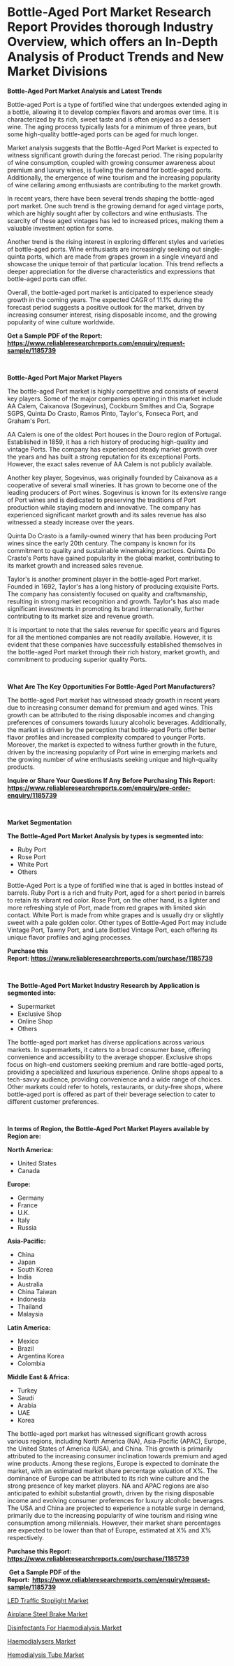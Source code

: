 <p><h1>Bottle-Aged Port Market Research Report Provides thorough Industry Overview, which offers an In-Depth Analysis of Product Trends and New Market Divisions</h1></p><p><strong>Bottle-Aged Port Market Analysis and Latest Trends</strong></p>
<p><p>Bottle-aged Port is a type of fortified wine that undergoes extended aging in a bottle, allowing it to develop complex flavors and aromas over time. It is characterized by its rich, sweet taste and is often enjoyed as a dessert wine. The aging process typically lasts for a minimum of three years, but some high-quality bottle-aged ports can be aged for much longer.</p><p>Market analysis suggests that the Bottle-Aged Port Market is expected to witness significant growth during the forecast period. The rising popularity of wine consumption, coupled with growing consumer awareness about premium and luxury wines, is fueling the demand for bottle-aged ports. Additionally, the emergence of wine tourism and the increasing popularity of wine cellaring among enthusiasts are contributing to the market growth.</p><p>In recent years, there have been several trends shaping the bottle-aged port market. One such trend is the growing demand for aged vintage ports, which are highly sought after by collectors and wine enthusiasts. The scarcity of these aged vintages has led to increased prices, making them a valuable investment option for some.</p><p>Another trend is the rising interest in exploring different styles and varieties of bottle-aged ports. Wine enthusiasts are increasingly seeking out single-quinta ports, which are made from grapes grown in a single vineyard and showcase the unique terroir of that particular location. This trend reflects a deeper appreciation for the diverse characteristics and expressions that bottle-aged ports can offer.</p><p>Overall, the bottle-aged port market is anticipated to experience steady growth in the coming years. The expected CAGR of 11.1% during the forecast period suggests a positive outlook for the market, driven by increasing consumer interest, rising disposable income, and the growing popularity of wine culture worldwide.</p></p>
<p><strong>Get a Sample PDF of the Report:&nbsp; <a href="https://www.reliableresearchreports.com/enquiry/request-sample/1185739">https://www.reliableresearchreports.com/enquiry/request-sample/1185739</a></strong></p>
<p>&nbsp;</p>
<p><strong>Bottle-Aged Port Major Market Players</strong></p>
<p><p>The bottle-aged Port market is highly competitive and consists of several key players. Some of the major companies operating in this market include AA Calem, Caixanova (Sogevinus), Cockburn Smithes and Cia, Sogrape SGPS, Quinta Do Crasto, Ramos Pinto, Taylor's, Fonseca Port, and Graham's Port.</p><p>AA Calem is one of the oldest Port houses in the Douro region of Portugal. Established in 1859, it has a rich history of producing high-quality and vintage Ports. The company has experienced steady market growth over the years and has built a strong reputation for its exceptional Ports. However, the exact sales revenue of AA Calem is not publicly available.</p><p>Another key player, Sogevinus, was originally founded by Caixanova as a cooperative of several small wineries. It has grown to become one of the leading producers of Port wines. Sogevinus is known for its extensive range of Port wines and is dedicated to preserving the traditions of Port production while staying modern and innovative. The company has experienced significant market growth and its sales revenue has also witnessed a steady increase over the years.</p><p>Quinta Do Crasto is a family-owned winery that has been producing Port wines since the early 20th century. The company is known for its commitment to quality and sustainable winemaking practices. Quinta Do Crasto's Ports have gained popularity in the global market, contributing to its market growth and increased sales revenue.</p><p>Taylor's is another prominent player in the bottle-aged Port market. Founded in 1692, Taylor's has a long history of producing exquisite Ports. The company has consistently focused on quality and craftsmanship, resulting in strong market recognition and growth. Taylor's has also made significant investments in promoting its brand internationally, further contributing to its market size and revenue growth.</p><p>It is important to note that the sales revenue for specific years and figures for all the mentioned companies are not readily available. However, it is evident that these companies have successfully established themselves in the bottle-aged Port market through their rich history, market growth, and commitment to producing superior quality Ports.</p></p>
<p>&nbsp;</p>
<p><strong>What Are The Key Opportunities For Bottle-Aged Port Manufacturers?</strong></p>
<p><p>The bottle-aged Port market has witnessed steady growth in recent years due to increasing consumer demand for premium and aged wines. This growth can be attributed to the rising disposable incomes and changing preferences of consumers towards luxury alcoholic beverages. Additionally, the market is driven by the perception that bottle-aged Ports offer better flavor profiles and increased complexity compared to younger Ports. Moreover, the market is expected to witness further growth in the future, driven by the increasing popularity of Port wine in emerging markets and the growing number of wine enthusiasts seeking unique and high-quality products.</p></p>
<p><strong>Inquire or Share Your Questions If Any Before Purchasing This Report: <a href="https://www.reliableresearchreports.com/enquiry/pre-order-enquiry/1185739">https://www.reliableresearchreports.com/enquiry/pre-order-enquiry/1185739</a></strong></p>
<p>&nbsp;</p>
<p><strong>Market Segmentation</strong></p>
<p><strong>The Bottle-Aged Port Market Analysis by types is segmented into:</strong></p>
<p><ul><li>Ruby Port</li><li>Rose Port</li><li>White Port</li><li>Others</li></ul></p>
<p><p>Bottle-Aged Port is a type of fortified wine that is aged in bottles instead of barrels. Ruby Port is a rich and fruity Port, aged for a short period in barrels to retain its vibrant red color. Rose Port, on the other hand, is a lighter and more refreshing style of Port, made from red grapes with limited skin contact. White Port is made from white grapes and is usually dry or slightly sweet with a pale golden color. Other types of Bottle-Aged Port may include Vintage Port, Tawny Port, and Late Bottled Vintage Port, each offering its unique flavor profiles and aging processes.</p></p>
<p><strong>Purchase this Report:&nbsp;<a href="https://www.reliableresearchreports.com/purchase/1185739">https://www.reliableresearchreports.com/purchase/1185739</a></strong></p>
<p>&nbsp;</p>
<p><strong>The Bottle-Aged Port Market Industry Research by Application is segmented into:</strong></p>
<p><ul><li>Supermarket</li><li>Exclusive Shop</li><li>Online Shop</li><li>Others</li></ul></p>
<p><p>The bottle-aged port market has diverse applications across various markets. In supermarkets, it caters to a broad consumer base, offering convenience and accessibility to the average shopper. Exclusive shops focus on high-end customers seeking premium and rare bottle-aged ports, providing a specialized and luxurious experience. Online shops appeal to a tech-savvy audience, providing convenience and a wide range of choices. Other markets could refer to hotels, restaurants, or duty-free shops, where bottle-aged port is offered as part of their beverage selection to cater to different customer preferences.</p></p>
<p>&nbsp;</p>
<p><strong>In terms of Region, the Bottle-Aged Port Market Players available by Region are:</strong></p>
<p>
    <p> <strong> North America: </strong>
        <ul>
            <li>United States</li>
            <li>Canada</li>
        </ul>
        </p> 
    <p> <strong> Europe: </strong>
        <ul>
            <li>Germany</li>
            <li>France</li>
            <li>U.K.</li>
            <li>Italy</li>
            <li>Russia</li>
        </ul>
        </p> 
    <p> <strong> Asia-Pacific: </strong>
        <ul>
            <li>China</li>
            <li>Japan</li>
            <li>South Korea</li>
            <li>India</li>
            <li>Australia</li>
            <li>China Taiwan</li>
            <li>Indonesia</li>
            <li>Thailand</li>
            <li>Malaysia</li>
        </ul>
        </p> 
    <p> <strong> Latin America: </strong>
        <ul>
            <li>Mexico</li>
            <li>Brazil</li>
            <li>Argentina Korea</li>
            <li>Colombia</li>
        </ul>
        </p> 
    <p> <strong> Middle East & Africa: </strong>
        <ul>
            <li>Turkey</li>
            <li>Saudi</li>
            <li>Arabia</li>
            <li>UAE</li>
            <li>Korea</li>
        </ul>
    </p>
    </p>
<p><p>The bottle-aged port market has witnessed significant growth across various regions, including North America (NA), Asia-Pacific (APAC), Europe, the United States of America (USA), and China. This growth is primarily attributed to the increasing consumer inclination towards premium and aged wine products. Among these regions, Europe is expected to dominate the market, with an estimated market share percentage valuation of X%. The dominance of Europe can be attributed to its rich wine culture and the strong presence of key market players. NA and APAC regions are also anticipated to exhibit substantial growth, driven by the rising disposable income and evolving consumer preferences for luxury alcoholic beverages. The USA and China are projected to experience a notable surge in demand, primarily due to the increasing popularity of wine tourism and rising wine consumption among millennials. However, their market share percentages are expected to be lower than that of Europe, estimated at X% and X% respectively.</p></p>
<p><strong>Purchase this Report: <a href="https://www.reliableresearchreports.com/purchase/1185739">https://www.reliableresearchreports.com/purchase/1185739</a></strong></p>
<p>&nbsp;<strong>Get a Sample PDF of the Report:&nbsp;&nbsp;<a href="https://www.reliableresearchreports.com/enquiry/request-sample/1185739">https://www.reliableresearchreports.com/enquiry/request-sample/1185739</a></strong></p>
<p><strong></strong></p>
<p><p><a href="https://github.com/dringals/Market-Research-Report-List-1/blob/main/led-traffic-stoplight-market.md">LED Traffic Stoplight Market</a></p><p><a href="https://github.com/Paul14Anderson63/Market-Research-Report-List-1/blob/main/airplane-steel-brake-market.md">Airplane Steel Brake Market</a></p><p><a href="https://medium.com/@marilynadams76/disinfectants-for-haemodialysis-market-share-evolution-and-market-growth-trends-2023-2030-030b057be339">Disinfectants For Haemodialysis Market</a></p><p><a href="https://medium.com/@heatherhall44/haemodialysers-market-research-report-its-history-and-forecast-2023-to-2030-6198c019f500">Haemodialysers Market</a></p><p><a href="https://medium.com/@judyhunter52/hemodialysis-tube-market-exploring-market-share-market-trends-and-future-growth-e9de0d0ee24d">Hemodialysis Tube Market</a></p></p>